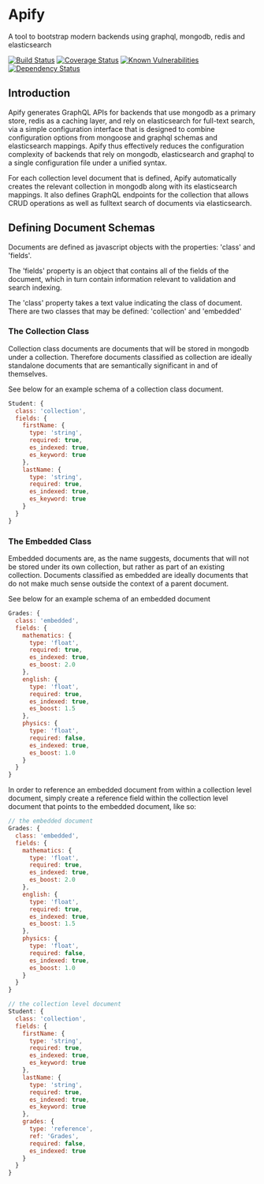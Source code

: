 # Apify

A tool to bootstrap modern backends using graphql, mongodb, redis and elasticsearch

[![Build Status](https://travis-ci.org/umran/apify.svg?branch=master)](https://travis-ci.org/umran/apify)
[![Coverage Status](https://img.shields.io/coveralls/github/umran/apify/master.svg)](https://coveralls.io/github/umran/apify?branch=master)
[![Known Vulnerabilities](https://snyk.io/test/github/umran/apify/badge.svg)](https://snyk.io/test/github/umran/apify)
[![Dependency Status](https://david-dm.org/umran/apify.svg)](https://david-dm.org/umran/apify)

## Introduction

Apify generates GraphQL APIs for backends that use mongodb as a primary store, redis as a caching layer, and rely on elasticsearch for full-text search, via a simple configuration interface that is designed to combine configuration options from mongoose and graphql schemas and elasticsearch mappings. Apify thus effectively reduces the configuration complexity of backends that rely on mongodb, elasticsearch and graphql to a single configuration file under a unified syntax.

For each collection level document that is defined, Apify automatically creates the relevant collection in mongodb along with its elasticsearch mappings. It also defines GraphQL endpoints for the collection that allows CRUD operations as well as fulltext search of documents via elasticsearch.

## Defining Document Schemas

Documents are defined as javascript objects with the properties: 'class' and 'fields'.

The 'fields' property is an object that contains all of the fields of the document, which in turn contain information relevant to validation and search indexing.

The 'class' property takes a text value indicating the class of document. There are two classes that may be defined: 'collection' and 'embedded'

### The Collection Class

Collection class documents are documents that will be stored in mongodb under a collection. Therefore documents classified as collection are ideally standalone documents that are semantically significant in and of themselves.

See below for an example schema of a collection class document.

```javascript
Student: {
  class: 'collection',
  fields: {
    firstName: {
      type: 'string',
      required: true,
      es_indexed: true,
      es_keyword: true
    },
    lastName: {
      type: 'string',
      required: true,
      es_indexed: true,
      es_keyword: true
    }
  }
}
```

### The Embedded Class

Embedded documents are, as the name suggests, documents that will not be stored under its own collection, but rather as part of an existing collection. Documents classified as embedded are ideally documents that do not make much sense outside the context of a parent document.

See below for an example schema of an embedded document

```javascript
Grades: {
  class: 'embedded',
  fields: {
    mathematics: {
      type: 'float',
      required: true,
      es_indexed: true,
      es_boost: 2.0
    },
    english: {
      type: 'float',
      required: true,
      es_indexed: true,
      es_boost: 1.5
    },
    physics: {
      type: 'float',
      required: false,
      es_indexed: true,
      es_boost: 1.0
    }
  }
}
```

In order to reference an embedded document from within a collection level document, simply create a reference field within the collection level document that points to the embedded document, like so:

```javascript
// the embedded document
Grades: {
  class: 'embedded',
  fields: {
    mathematics: {
      type: 'float',
      required: true,
      es_indexed: true,
      es_boost: 2.0
    },
    english: {
      type: 'float',
      required: true,
      es_indexed: true,
      es_boost: 1.5
    },
    physics: {
      type: 'float',
      required: false,
      es_indexed: true,
      es_boost: 1.0
    }
  }
}

// the collection level document
Student: {
  class: 'collection',
  fields: {
    firstName: {
      type: 'string',
      required: true,
      es_indexed: true,
      es_keyword: true
    },
    lastName: {
      type: 'string',
      required: true,
      es_indexed: true,
      es_keyword: true
    },
    grades: {
      type: 'reference',
      ref: 'Grades',
      required: false,
      es_indexed: true
    }
  }
}
```